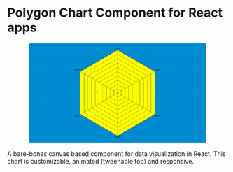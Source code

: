 # Polygon Chart Component for React apps

<p align="center"><img src="./preview/poly-chart.gif" width="80%"/></p>

A bare-bones canvas based component for data visualization in React. This chart is customizable, animated (tweenable too) and responsive.